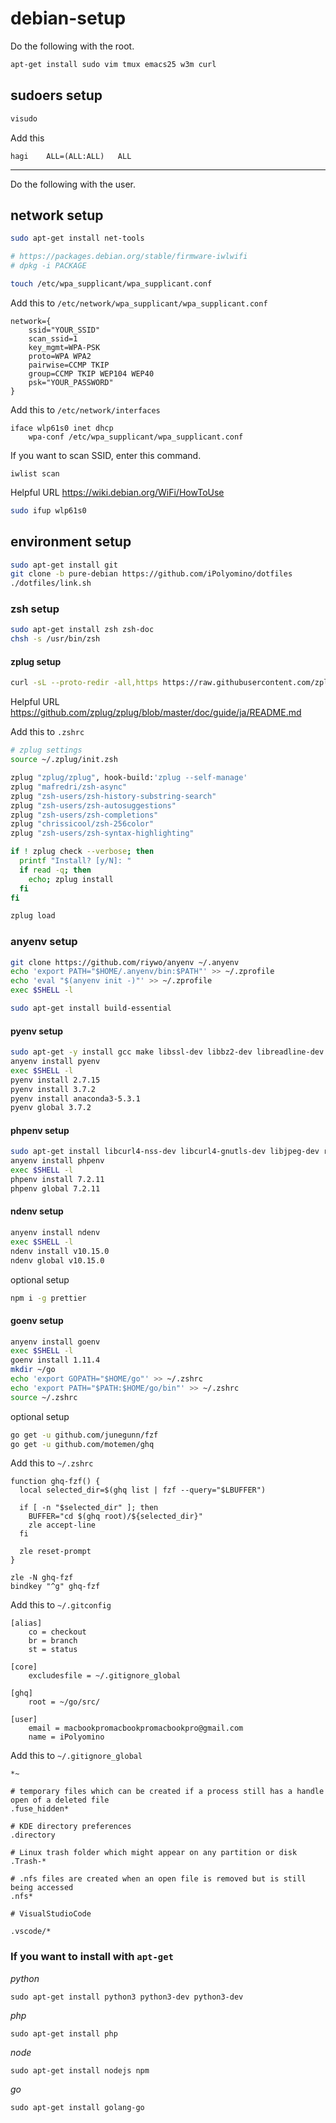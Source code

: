 # debian-setup

Do the following with the root.

```bash
apt-get install sudo vim tmux emacs25 w3m curl
```

## sudoers setup

```bash
visudo
```

Add this

```
hagi	ALL=(ALL:ALL)	ALL
```

---

Do the following with the user.

## network setup

```bash
sudo apt-get install net-tools

# https://packages.debian.org/stable/firmware-iwlwifi
# dpkg -i PACKAGE

touch /etc/wpa_supplicant/wpa_supplicant.conf
```

Add this to `/etc/network/wpa_supplicant/wpa_supplicant.conf`

```
network={
    ssid="YOUR_SSID"
    scan_ssid=1
    key_mgmt=WPA-PSK
    proto=WPA WPA2
    pairwise=CCMP TKIP
    group=CCMP TKIP WEP104 WEP40
    psk="YOUR_PASSWORD"
}
```

Add this to `/etc/network/interfaces`

```
iface wlp61s0 inet dhcp
	wpa-conf /etc/wpa_supplicant/wpa_supplicant.conf
```

If you want to scan SSID, enter this command.

```
iwlist scan
```

Helpful URL
https://wiki.debian.org/WiFi/HowToUse

```bash
sudo ifup wlp61s0
```

## environment setup

```bash
sudo apt-get install git
git clone -b pure-debian https://github.com/iPolyomino/dotfiles
./dotfiles/link.sh
```

### zsh setup

```bash
sudo apt-get install zsh zsh-doc
chsh -s /usr/bin/zsh
```

#### zplug setup 

```zsh
curl -sL --proto-redir -all,https https://raw.githubusercontent.com/zplug/installer/master/installer.zsh | zsh
```

Helpful URL
https://github.com/zplug/zplug/blob/master/doc/guide/ja/README.md

Add this to `.zshrc`

```zsh
# zplug settings
source ~/.zplug/init.zsh

zplug "zplug/zplug", hook-build:'zplug --self-manage'
zplug "mafredri/zsh-async"
zplug "zsh-users/zsh-history-substring-search"
zplug "zsh-users/zsh-autosuggestions"
zplug "zsh-users/zsh-completions"
zplug "chrissicool/zsh-256color"
zplug "zsh-users/zsh-syntax-highlighting"

if ! zplug check --verbose; then
  printf "Install? [y/N]: "
  if read -q; then
    echo; zplug install
  fi
fi

zplug load
```

### anyenv setup

```zsh
git clone https://github.com/riywo/anyenv ~/.anyenv
echo 'export PATH="$HOME/.anyenv/bin:$PATH"' >> ~/.zprofile
echo 'eval "$(anyenv init -)"' >> ~/.zprofile
exec $SHELL -l
```

```zsh
sudo apt-get install build-essential
```

#### pyenv setup

```zsh
sudo apt-get -y install gcc make libssl-dev libbz2-dev libreadline-dev libsqlite3-dev zlib1g-dev libffi-dev
anyenv install pyenv
exec $SHELL -l
pyenv install 2.7.15
pyenv install 3.7.2
pyenv install anaconda3-5.3.1
pyenv global 3.7.2
```

#### phpenv setup

```zsh
sudo apt-get install libcurl4-nss-dev libcurl4-gnutls-dev libjpeg-dev re2c libxml2-dev libtidy-dev libxslt-dev libmcrypt-dev  libreadline-dev libpng-dev
anyenv install phpenv
exec $SHELL -l
phpenv install 7.2.11
phpenv global 7.2.11
```

#### ndenv setup

```zsh
anyenv install ndenv
exec $SHELL -l
ndenv install v10.15.0
ndenv global v10.15.0
```

optional setup

```zsh
npm i -g prettier
```

#### goenv setup

```zsh
anyenv install goenv
exec $SHELL -l
goenv install 1.11.4
mkdir ~/go
echo 'export GOPATH="$HOME/go"' >> ~/.zshrc
echo 'export PATH="$PATH:$HOME/go/bin"' >> ~/.zshrc
source ~/.zshrc
```

optional setup

```zsh
go get -u github.com/junegunn/fzf
go get -u github.com/motemen/ghq
```

Add this to `~/.zshrc`

```
function ghq-fzf() {
  local selected_dir=$(ghq list | fzf --query="$LBUFFER")

  if [ -n "$selected_dir" ]; then
    BUFFER="cd $(ghq root)/${selected_dir}"
    zle accept-line
  fi

  zle reset-prompt
}

zle -N ghq-fzf
bindkey "^g" ghq-fzf
```

Add this to `~/.gitconfig`

```
[alias]
	co = checkout
	br = branch
	st = status

[core]
	excludesfile = ~/.gitignore_global

[ghq]
	root = ~/go/src/

[user]
	email = macbookpromacbookpromacbookpro@gmail.com
	name = iPolyomino
```

Add this to `~/.gitignore_global`

```
*~

# temporary files which can be created if a process still has a handle open of a deleted file
.fuse_hidden*

# KDE directory preferences
.directory

# Linux trash folder which might appear on any partition or disk
.Trash-*

# .nfs files are created when an open file is removed but is still being accessed
.nfs*

# VisualStudioCode

.vscode/*
```

### If you want to install with `apt-get`

_python_

```
sudo apt-get install python3 python3-dev python3-dev
```

_php_

```
sudo apt-get install php
```

_node_

```
sudo apt-get install nodejs npm
```

_go_

```
sudo apt-get install golang-go
```